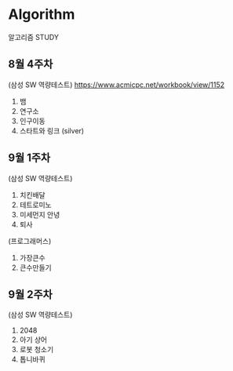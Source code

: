 # Algorithm

알고리즘 STUDY

## 8월 4주차
(삼성 SW 역량테스트)
https://www.acmicpc.net/workbook/view/1152
1. 뱀
2. 연구소
3. 인구이동
4. 스타트와 링크 (silver)

## 9월 1주차
(삼성 SW 역량테스트)
1. 치킨배달
2. 테트로미노
3. 미세먼지 안녕
4. 퇴사

(프로그래머스)
1. 가장큰수
2. 큰수만들기

## 9월 2주차
(삼성 SW 역량테스트)
1. 2048
2. 아기 상어
3. 로봇 청소기
4. 톱니바퀴

